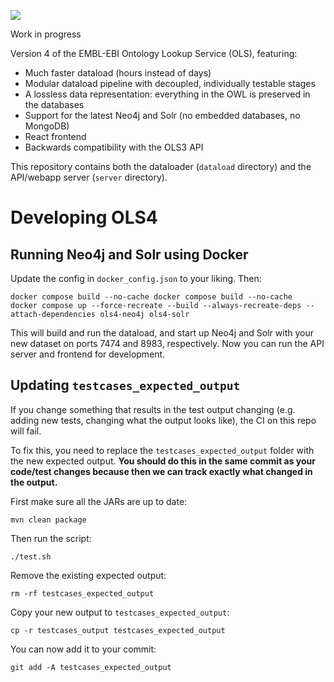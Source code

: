 
<a href="https://github.com/EBISPOT/ols4/actions/workflows/test.yml"><img src="https://github.com/EBISPOT/ols4/actions/workflows/test.yml/badge.svg"/></a>

Work in progress

Version 4 of the EMBL-EBI Ontology Lookup Service (OLS), featuring:

* Much faster dataload (hours instead of days)
* Modular dataload pipeline with decoupled, individually testable stages
* A lossless data representation: everything in the OWL is preserved in the databases
* Support for the latest Neo4j and Solr (no embedded databases, no MongoDB)
* React frontend
* Backwards compatibility with the OLS3 API

This repository contains both the dataloader (`dataload` directory) and the API/webapp server (`server` directory).




# Developing OLS4

## Running Neo4j and Solr using Docker

Update the config in `docker_config.json` to your liking. Then:

    docker compose build --no-cache docker compose build --no-cache
    docker compose up --force-recreate --build --always-recreate-deps --attach-dependencies ols4-neo4j ols4-solr

This will build and run the dataload, and start up Neo4j and Solr with your new dataset on ports 7474 and 8983, respectively.  Now you can run the API server and frontend for development.

## Updating `testcases_expected_output`

If you change something that results in the test output changing (e.g. adding new tests, changing what the output looks like), the CI on this repo will fail.

To fix this, you need to replace the `testcases_expected_output` folder with the new expected output. **You should do this in the same commit as your code/test changes because then we can track exactly what changed in the output.**

First make sure all the JARs are up to date:

    mvn clean package

Then run the script:

    ./test.sh

Remove the existing expected output:

    rm -rf testcases_expected_output

Copy your new output to `testcases_expected_output`:

    cp -r testcases_output testcases_expected_output

You can now add it to your commit:

    git add -A testcases_expected_output






    




